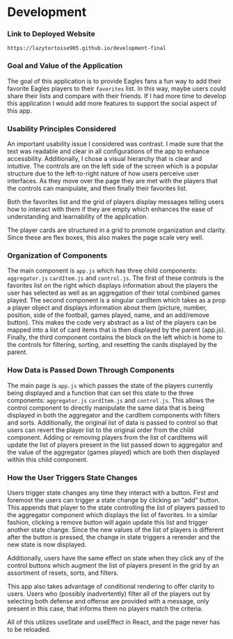 # Development

### Link to Deployed Website
`https://lazytortoise905.github.io/development-final`

### Goal and Value of the Application
The goal of this application is to provide Eagles fans a fun way to add their
favorite Eagles players to their `favorites` list. In this way, maybe users
could share their lists and compare with their friends. If I had more time
to develop this application I would add more features to support the social
aspect of this app.

### Usability Principles Considered
An important usability issue I considered was contrast. I made sure that the
text was readable and clear in all configurations of the app to enhance
accessbility. Additionally, I chose a visual hierarchy that is clear and
intuitive. The controls are on the left side of the screen which is a
popular structure due to the left-to-right nature of how users perceive
user interfaces. As they move over the page they are met with the players that
the controls can manipulate, and then finally their favorites list.

Both the favorites list and the grid of players display messages telling
users how to interact with them if they are empty which enhances
the ease of understanding and learnability of the application.

The player cards are structured in a grid to promote organization and clarity.
Since these are flex boxes, this also makes the page scale very well.

### Organization of Components
The main component is `app.js` which has three child components:
`aggregator.js` `cardItem.js` and `control.js`. The first of these controls is
the favorites list on the right which displays information about the players
the user has selected as well as an aggregation of their total combined
games played. The second component is a singular cardItem which takes as a prop
a player object and displays information about them (picture, number, position,
side of the football, games played, name, and an add/remove button). This makes the code
very abstract as a list of the players can be mapped into a list of card items
that is then displayed by the parent (app.js). Finally, the third component
contains the block on the left which is home to the controls
for filtering, sorting, and resetting the cards displayed by the parent.

### How Data is Passed Down Through Components
The main page is `app.js` which passes the state of the players currently being
displayed and a function that can set this state to the three components:
`aggregator.js` `cardItem.js` and `control.js`. This allows the control component
to directly manipulate the same data that is being displayed in both the aggregator
and the cardItem components with filters and sorts. Additionally, the original list of data is passed
to control so that users can revert the player list to the original order from
the child component. Adding or removing players from the list of cardItems will
update the list of players present in the list passed down to aggregator and
the value of the aggregator (games played) which are both then displayed within
this child component.

### How the User Triggers State Changes
Users trigger state changes any time they interact with a button. First and foremost
the users can trigger a state change by clicking an "add" button. This appends
that player to the state controlling the list of players passed to the
aggregator component which displays the list of favorites. In a similar fashion,
clicking a remove button will again update this list and trigger another state change.
Since the new values of the list of players is different after the button is pressed,
the change in state triggers a rerender and the new state is now displayed.

Additionally, users have the same effect on state when they click any of the control buttons
which augment the list of players present in the grid by an assortment of resets, sorts, and
filters.

This app also takes advantage of conditional rendering to offer clarity to users.
Users who (possibly inadvertently) filter all of the players out by selecting
both defense and offense are provided with a message, only present in this case,
that informs them no players match the criteria.

All of this utilizes useState and useEffect in React, and the page never has to be
reloaded.